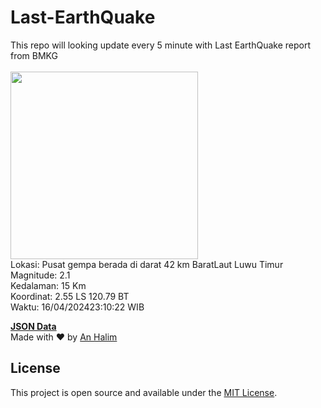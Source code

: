 # Last-EarthQuake
This repo will looking update every 5 minute with Last EarthQuake report from BMKG
<br>
<br>
<img src="https://static.bmkg.go.id/20240416231022.mmi.jpg" width="300"/>
<br>
Lokasi: Pusat gempa berada di darat 42 km BaratLaut Luwu Timur <br>
Magnitude: 2.1 <br>
Kedalaman: 15 Km <br>
Koordinat: 2.55 LS 120.79 BT <br>
Waktu: 16/04/202423:10:22 WIB <br>

<a href="./data/data.json">**JSON Data**</a>
<br>
Made with ❤️ by <a href="https://github.com/an-halim">An Halim</a>
## License

This project is open source and available under the [MIT License](LICENSE).
